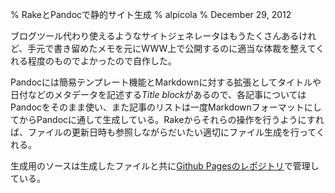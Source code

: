 % RakeとPandocで静的サイト生成
% alpicola
% December 29, 2012

ブログツール代わり使えるようなサイトジェネレータはもうたくさんあるけれど、手元で書き留めたメモを元にWWW上で公開するのに適当な体裁を整えてくれる程度のものでよかったので自作した。

Pandocには簡易テンプレート機能とMarkdownに対する拡張としてタイトルや日付などのメタデータを記述する*Title block*があるので、各記事についてはPandocをそのまま使い、また記事のリストは一度MarkdownフォーマットにしてからPandocに通して生成している。Rakeからそれらの操作を行うようにすれば、ファイルの更新日時も参照しながらだいたい適切にファイル生成を行ってくれる。

生成用のソースは生成したファイルと共に[Github Pagesのレポジトリ](https://github.com/alpicola/alpicola.github.com)で管理している。
